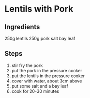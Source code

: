 # Lentils with Pork
## Ingredients
250g lentils
250g pork
salt
bay leaf

## Steps
1. stir fry the pork
2. put the pork in the pressure cooker
3. put the lentils in the pressure cooker
4. cover with water, about 3cm above
5. put some salt and a bay leaf
6. cook for 20-30 minutes
